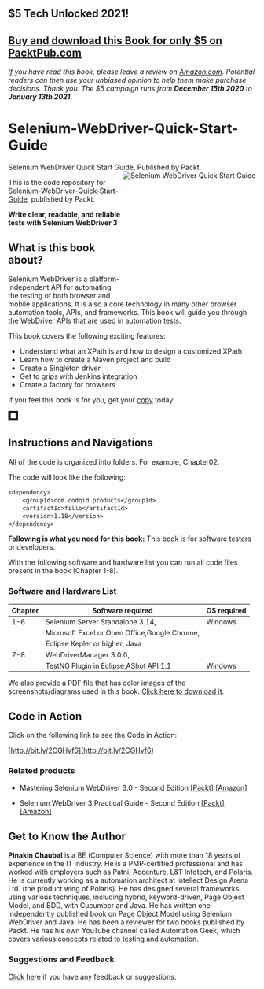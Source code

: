 ## $5 Tech Unlocked 2021!
[Buy and download this Book for only $5 on PacktPub.com](https://www.packtpub.com/product/selenium-webdriver-quick-start-guide/9781789612486)
-----
*If you have read this book, please leave a review on [Amazon.com](https://www.amazon.com/gp/product/1789612489).     Potential readers can then use your unbiased opinion to help them make purchase decisions. Thank you. The $5 campaign         runs from __December 15th 2020__ to __January 13th 2021.__*

# Selenium-WebDriver-Quick-Start-Guide
Selenium WebDriver Quick Start Guide, Published by Packt
<a href="https://www.packtpub.com/web-development/selenium-webdriver-quick-start-guide?utm_source=github&utm_medium=repository&utm_campaign=9781789612486"><img src="https://www.packtpub.com/sites/default/files/B11993.png" alt="Selenium WebDriver Quick Start Guide" height="256px" align="right"></a>

This is the code repository for [Selenium-WebDriver-Quick-Start-Guide](https://www.packtpub.com/web-development/selenium-webdriver-quick-start-guide?utm_source=github&utm_medium=repository&utm_campaign=9781789612486), published by Packt.

**Write clear, readable, and reliable tests with Selenium WebDriver 3**

## What is this book about?
Selenium WebDriver is a platform-independent API for automating the testing of both browser and mobile applications. It is also a core technology in many other browser automation tools, APIs, and frameworks. This book will guide you through the WebDriver APIs that are used in automation tests.

This book covers the following exciting features: 
* Understand what an XPath is and how to design a customized XPath
* Learn how to create a Maven project and build
* Create a Singleton driver
* Get to grips with Jenkins integration
* Create a factory for browsers

If you feel this book is for you, get your [copy](https://www.amazon.com/dp/1789612489) today!

<a href="https://www.packtpub.com/?utm_source=github&utm_medium=banner&utm_campaign=GitHubBanner"><img src="https://raw.githubusercontent.com/PacktPublishing/GitHub/master/GitHub.png" 
alt="https://www.packtpub.com/" border="5" /></a>


## Instructions and Navigations
All of the code is organized into folders. For example, Chapter02.

The code will look like the following:
```
<dependency>
    <groupId>com.codoid.products</groupId>
    <artifactId>fillo</artifactId>
    <version>1.18</version>
</dependency>
```

**Following is what you need for this book:**
This book is for software testers or developers.

With the following software and hardware list you can run all code files present in the book (Chapter 1-8).

### Software and Hardware List

| Chapter  | Software required                             |        OS required  |
| -------- | ----------------------------------------------| --------------------|
| 1-6      |Selenium Server Standalone 3.14,               |        Windows      |
|          | Microsoft Excel or Open Office,Google Chrome, |                     |
|          | Eclipse Kepler or higher, Java                |                     |
| 7-8      | WebDriverManager 3.0.0,                       |                     |
|          | TestNG Plugin in Eclipse,AShot API 1.1        |          Windows    |



We also provide a PDF file that has color images of the screenshots/diagrams used in this book. [Click here to download it](https://www.packtpub.com/sites/default/files/downloads/9781789612486_ColorImages.pdf).

## Code in Action

Click on the following link to see the Code in Action:

[http://bit.ly/2CGHvf6](http://bit.ly/2CGHvf6)

### Related products <Other books you may enjoy>
* Mastering Selenium WebDriver 3.0 - Second Edition [[Packt]](https://www.packtpub.com/web-development/mastering-selenium-webdriver-30-second-edition?utm_source=github&utm_medium=repository&utm_campaign=9781788299671) [[Amazon]](https://www.amazon.com/dp/1788299671)

* Selenium WebDriver 3 Practical Guide - Second Edition [[Packt]](https://www.packtpub.com/web-development/selenium-webdriver-3-practical-guide-second-edition?utm_source=github&utm_medium=repository&utm_campaign=9781788999762) [[Amazon]](https://www.amazon.com/dp/1788999762)

## Get to Know the Author

**Pinakin Chaubal**
is a BE (Computer Science) with more than 18 years of experience in the IT industry. He is a PMP-certified professional and has worked with employers such as Patni, Accenture, L&T Infotech, and Polaris. He is currently working as a automation architect at Intellect Design Arena Ltd. (the product wing of Polaris). He has designed several frameworks using various techniques, including hybrid, keyword-driven, Page Object Model, and BDD, with Cucumber and Java. He has written one independently published book on Page Object Model using Selenium WebDriver and Java. He has been a reviewer for two books published by Packt. He has his own YouTube channel called Automation Geek, which covers various concepts related to testing and automation.



### Suggestions and Feedback
[Click here](https://docs.google.com/forms/d/e/1FAIpQLSdy7dATC6QmEL81FIUuymZ0Wy9vH1jHkvpY57OiMeKGqib_Ow/viewform) if you have any feedback or suggestions.
